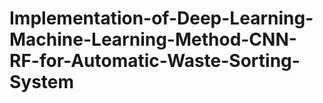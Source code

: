 # Implementation-of-Deep-Learning-Machine-Learning-Method-CNN-RF-for-Automatic-Waste-Sorting-System
